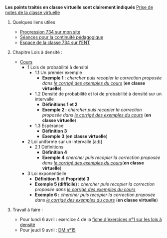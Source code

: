 __Les points traités en classe virtuelle sont clairement indiqués__
[Prise de notes de la classe virtuelle]()

1. Quelques liens utiles 
   * [Progression 734 sur mon site](http://www.frederic-junier.org/TS2020/Progression/TS_2020.html)
   * [Séances pour la continuité pédagogique](https://frederic-junier.github.io/TS-2019-2020/)
   * [Espace de la classe 734 sur l'ENT](https://le-parc.ent.auvergnerhonealpes.fr/classes/classe-734/mathematiques/)

2. Chapitre Lois à densité :
   * [Cours](http://frederic-junier.org/TS2020/Cours/TSCoursLoiDensite2019V1-prof-Web.pdf)
     * 1 Lois de probabilité à densité
       * 1.1 Un premier exemple
         * __Exemple 1 :__ _chercher puis recopier la correction proposée dans [le corrigé des exemples du cours](../LoisDensite/CorrigeExemplesCoursLoisDensite2019.pdf)_ (__en classe virtuelle__)
       * 1.2 Densité de probabilité et loi de probabilité à densité sur un intervalle
         * __Définitions 1 et 2__
         * __Exemple 2 :__  _chercher puis recopier la correction proposée dans [le corrigé des exemples du cours](../LoisDensite/CorrigeExemplesCoursLoisDensite2019.pdf)_ (__en classe virtuelle__)
       * 1.3 Espérance
         * __Définition 3__
         * __Exemple 3__ (__en classe virtuelle__)
     * 2 Loi uniforme sur un intervalle [a;b]
       * 2.1 Définitions
         * __Définition 4__
         * __Exemple 4__ _chercher puis recopier la correction proposée dans [le corrigé des exemples du cours](../LoisDensite/CorrigeExemplesCoursLoisDensite2019.pdf)_(__en classe virtuelle__)
     * 3 Loi exponentielle
       * __Définition 5__ et __Propriété 3__
       * __Exemple 5 (difficile) :__  _chercher puis recopier la correction proposée dans [le corrigé des exemples du cours](../LoisDensite/CorrigeExemplesCoursLoisDensite2019.pdf)_
       * __Exemple 6 :__  _chercher puis recopier la correction proposée dans [le corrigé des exemples du cours](../LoisDensite/CorrigeExemplesCoursLoisDensite2019.pdf)_ (__en classe virtuelle__)
  
3. Travail à faire :
   * Pour lundi  6 avril :  exercice 4 de la [fiche d'exercices n°1 sur les lois à densité](https://frederic-junier.org/TS2020/Cours/TS-ExosLoisDensite2019-V1-Web.pdf)
   * Pour jeudi 9 avril :  [DM n°15](http://frederic-junier.org/TS2020/Cours/TS-DM15-2020-Web.pdf)
